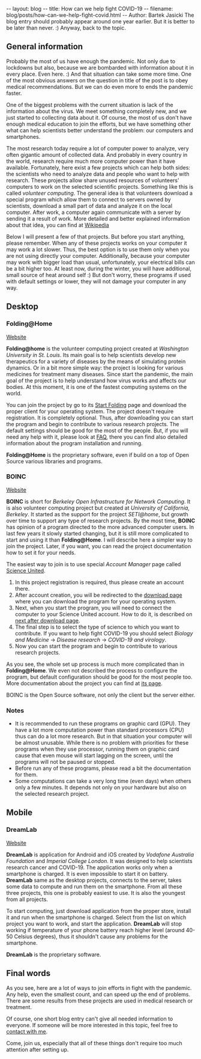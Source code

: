 -- layout: blog
-- title: How can we help fight COVID-19
-- filename: blog/posts/how-can-we-help-fight-covid.html
-- Author: Bartek Jasicki
The blog entry should probably appear around one year earlier. But it is better
to be later than never. :) Anyway, back to the topic.

## General information

Probably the most of us have enough the pandemic. Not only due to lockdowns but
also, because we are bombarded with information about it in every place. Even
here. :) And that situation can take some more time. One of the most obvious
answers on the question in title of the post is to obey medical
recommendations. But we can do even more to ends the pandemic faster.

One of the biggest problems with the current situation is lack of the
information about the virus. We meet something completely new, and we just
started to collecting data about it. Of course, the most of us don't have
enough medical education to join the efforts, but we have something other what
can help scientists better understand the problem: our computers and
smartphones.

The most research today require a lot of computer power to analyze, very often
gigantic amount of collected data. And probably in every country in the world,
research require much more computer power than it have available. Fortunately,
here exist a few projects which can help both sides: the scientists who need to
analyze data and people who want to help with research. These projects allow
share unused resources of volunteers' computers to work on the selected
scientific projects. Something like this is called *volunteer computing*. The
general idea is that volunteers download a special program which allow them to
connect to servers owned by scientists, download a small part of data and
analyze it on the local computer. After work, a computer again communicate
with a server by sending it a result of work. More detailed and better
explained information about that idea, you can find at [Wikipedia](https://en.wikipedia.org/wiki/Volunteer_computing)

Below I will present a few of that projects. But before you start anything,
please remember. When any of these projects works on your computer it may
work a lot slower. Thus, the best option is to use them only when you are not
using directly your computer. Additionally, because your computer may work
with bigger load than usual, unfortunately, your electrical bills can be a bit
higher too. At least now, during the winter, you will have additional, small
source of heat around self :) But don't worry, these programs if used with
default settings or lower, they will not damage your computer in any way.

## Desktop

### Folding@Home

[Website](https://foldingathome.org/home/)

**Folding@home** is the volunteer computing project created at *Washington
University in St. Louis*. Its main goal is to help scientists develop new
therapeutics for a variety of diseases by the means of simulating protein
dynamics. Or in a bit more simple way: the project is looking for various
medicines for treatment many diseases. Since start the pandemic, the main goal
of the project is to help understand how virus works and affects our bodies. At
this moment, it is one of the fastest computing systems on the world.

You can join the project by go to its [Start Folding](https://foldingathome.org/start-folding/)
page and download the proper client for your operating system. The project
doesn't require registration. It is completely optional. Thus, after
downloading you can start the program and begin to contribute to various
research projects. The default settings should be good for the most of the
people. But, if you will need any help with it, please look at [FAQ](https://foldingathome.org/support/faq/),
there you can find also detailed information about the program installation
and running.

**Folding@Home** is the proprietary software, even if build on a top of Open
Source various libraries and programs.

### BOINC

[Website](https://boinc.berkeley.edu/)

**BOINC** is short for *Berkeley Open Infrastructure for Network Computing*. It is
also volunteer computing project but created at *University of California,
Berkeley*. It started as the support for the project *SETI@home*, but growth over
time to support any type of research projects. By the most time, **BOINC** has
opinion of a program directed to the more advanced computer users. In last few
years it slowly started changing, but it is still more complicated to start and
using it than **Folding@Home**. I will describe here a simpler way to join the
project. Later, if you want, you can read the project documentation how to set
it for your needs.

The easiest way to join is to use special *Account Manager* page called
[Science United](https://scienceunited.org/).
1. In this project registration is required, thus please create an account
   there.
2. After account creation, you will be redirected to the [download page](https://scienceunited.org/download.php)
   where you can download the program for your operating system.
3. Next, when you start the program, you will need to connect the computer
   to your Science United account. How to do it, is described on [next after download page](https://scienceunited.org/download.php?action=installed).
4. The final step is to select the type of science to which you want to
   contribute. If you want to help fight COVID-19 you should select *Biology
   and Medicine* -> *Disease research* -> *COVID-19 and virology*.
5. Now you can start the program and begin to contribute to various research
   projects.

As you see, the whole set up process is much more complicated than in
**Folding@Home**. We even not described the process to configure the program, but
default configuration should be good for the most people too. More
documentation about the project you can find at [its page](https://boinc.berkeley.edu/).

BOINC is the Open Source software, not only the client but the server either.

### Notes

* It is recommended to run these programs on graphic card (GPU). They have a
  lot more computation power than standard processors (CPU) thus can do a lot
  more research. But in that situation your computer will be almost unusable.
  While there is no problem with priorities for these programs when they use
  processor, running them on graphic card cause that even mouse will start
  lagging on the screen, until the programs will not be paused or stopped.
* Before run any of these programs, please read a bit the documentation for
  them.
* Some computations can take a very long time (even days) when others only a
  few minutes. It depends not only on your hardware but also on the selected
  research project.

## Mobile

### DreamLab

[Website](https://www.vodafone.com.au/foundation/dreamlab)

**DreamLab** is application for Android and iOS created by *Vodafone Australia
Foundation* and *Imperial College London*. It was designed to help scientists
research cancer and COVID-19. The application works only when a smartphone is
charged. It is even impossible to start it on battery. **DreamLab** same as the
desktop projects, connects to the server, takes some data to compute and run
them on the smartphone. From all these three projects, this one is probably
easiest to use. It is also the youngest from all projects.

To start computing, just download application from the proper store, install it
and run when the smartphone is charged. Select from the list on which project
you want to work, and start the application. **DreamLab** will stop working if
temperature of your phone battery reach higher level (around 40-50 Celsius
degrees), thus it shouldn't cause any problems for the smartphone.

**DreamLab** is the proprietary software.

## Final words

As you see, here are a lot of ways to join efforts in fight with the pandemic.
Any help, even the smallest count, and can speed up the end of problems.
There are some results from these projects are used in medical research or
treatment.

Of course, one short blog entry can't give all needed information to everyone.
If someone will be more interested in this topic, feel free to [contact with me](../../contact.html).

Come, join us, especially that all of these things don't require too much
attention after setting up.
